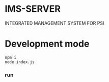 # IMS-SERVER
INTEGRATED MANAGEMENT SYSTEM FOR PSI

# Development mode 
```
npm i
node index.js

```

### run
